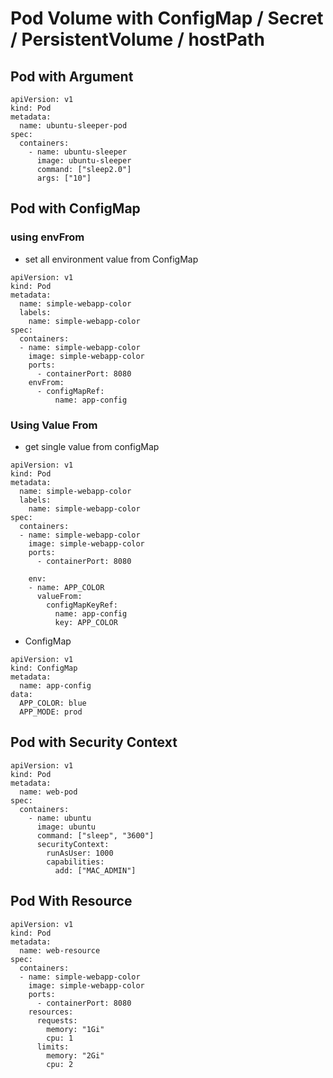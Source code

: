 # Pod Volume with ConfigMap / Secret / PersistentVolume / hostPath 

## Pod with Argument

```
apiVersion: v1
kind: Pod
metadata:
  name: ubuntu-sleeper-pod
spec:
  containers:
    - name: ubuntu-sleeper
      image: ubuntu-sleeper
      command: ["sleep2.0"]
      args: ["10"]
```


## Pod with ConfigMap
### using envFrom
- set all environment value from ConfigMap
```
apiVersion: v1
kind: Pod
metadata:
  name: simple-webapp-color
  labels:
    name: simple-webapp-color
spec:
  containers:
  - name: simple-webapp-color
    image: simple-webapp-color
    ports:
      - containerPort: 8080
    envFrom: 
      - configMapRef:
          name: app-config

```

### Using Value From
- get single value from configMap
```
apiVersion: v1
kind: Pod
metadata:
  name: simple-webapp-color
  labels:
    name: simple-webapp-color
spec:
  containers:
  - name: simple-webapp-color
    image: simple-webapp-color
    ports:
      - containerPort: 8080

    env:      
    - name: APP_COLOR
      valueFrom:
        configMapKeyRef:
          name: app-config
          key: APP_COLOR
```

- ConfigMap
```
apiVersion: v1
kind: ConfigMap
metadata:
  name: app-config
data:
  APP_COLOR: blue
  APP_MODE: prod
```

## Pod with Security Context
```
apiVersion: v1
kind: Pod
metadata:
  name: web-pod
spec:
  containers:
    - name: ubuntu
      image: ubuntu
      command: ["sleep", "3600"]
      securityContext:
        runAsUser: 1000
        capabilities:
          add: ["MAC_ADMIN"] 
```

## Pod With Resource
```
apiVersion: v1
kind: Pod
metadata:
  name: web-resource
spec:
  containers:
  - name: simple-webapp-color
    image: simple-webapp-color
    ports:
      - containerPort: 8080
    resources:
      requests:
        memory: "1Gi"
        cpu: 1
      limits:
        memory: "2Gi"
        cpu: 2
```